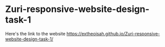 # Zuri-responsive-website-design-task-1
Here's the link to the website
https://extheoisah.github.io/Zuri-responsive-website-design-task-1/
